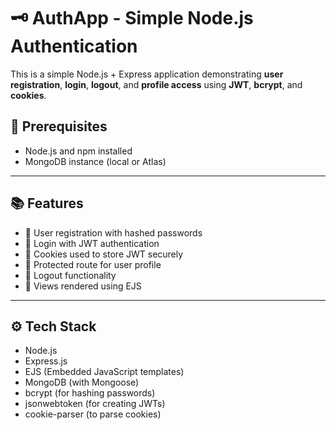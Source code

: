# 🗝️ AuthApp - Simple Node.js Authentication

This is a simple Node.js + Express application demonstrating **user registration**, **login**, **logout**, and **profile access** using **JWT**, **bcrypt**, and **cookies**.

## 📝 **Prerequisites**

- Node.js and npm installed
- MongoDB instance (local or Atlas)


---

## 📚 **Features**

- 🔐 User registration with hashed passwords
- 🔑 Login with JWT authentication
- 🍪 Cookies used to store JWT securely
- 👤 Protected route for user profile
- 🚪 Logout functionality
- 📝 Views rendered using EJS

---

## ⚙️ **Tech Stack**

- Node.js
- Express.js
- EJS (Embedded JavaScript templates)
- MongoDB (with Mongoose)
- bcrypt (for hashing passwords)
- jsonwebtoken (for creating JWTs)
- cookie-parser (to parse cookies)